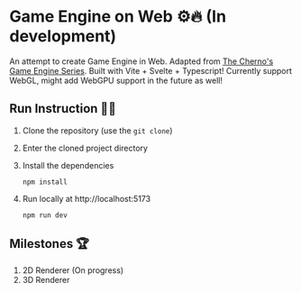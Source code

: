# Game Engine on Web ⚙🔥 (In development)
An attempt to create Game Engine in Web. Adapted from [The Cherno's Game Engine Series](https://www.youtube.com/watch?v=JxIZbV_XjAs&list=PLlrATfBNZ98dC-V-N3m0Go4deliWHPFwT). Built with Vite + Svelte + Typescript! Currently support WebGL, might add WebGPU support in the future as well!

## Run Instruction 🏃‍♂️
1. Clone the repository (use the `git clone`)
2. Enter the cloned project directory
3. Install the dependencies
   
    ```
    npm install
    ```
4. Run locally at http://localhost:5173
   
    ```
    npm run dev
    ```

## Milestones 🏆
1. 2D Renderer (On progress)
2. 3D Renderer
